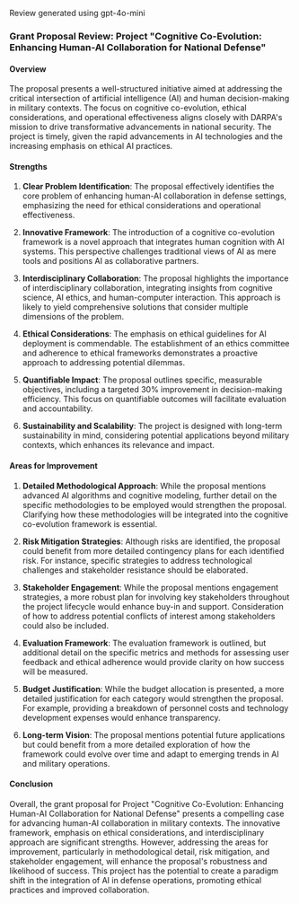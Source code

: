 Review generated using gpt-4o-mini

### Grant Proposal Review: Project "Cognitive Co-Evolution: Enhancing Human-AI Collaboration for National Defense"

#### Overview
The proposal presents a well-structured initiative aimed at addressing the critical intersection of artificial intelligence (AI) and human decision-making in military contexts. The focus on cognitive co-evolution, ethical considerations, and operational effectiveness aligns closely with DARPA's mission to drive transformative advancements in national security. The project is timely, given the rapid advancements in AI technologies and the increasing emphasis on ethical AI practices.

#### Strengths

1. **Clear Problem Identification**: The proposal effectively identifies the core problem of enhancing human-AI collaboration in defense settings, emphasizing the need for ethical considerations and operational effectiveness.

2. **Innovative Framework**: The introduction of a cognitive co-evolution framework is a novel approach that integrates human cognition with AI systems. This perspective challenges traditional views of AI as mere tools and positions AI as collaborative partners.

3. **Interdisciplinary Collaboration**: The proposal highlights the importance of interdisciplinary collaboration, integrating insights from cognitive science, AI ethics, and human-computer interaction. This approach is likely to yield comprehensive solutions that consider multiple dimensions of the problem.

4. **Ethical Considerations**: The emphasis on ethical guidelines for AI deployment is commendable. The establishment of an ethics committee and adherence to ethical frameworks demonstrates a proactive approach to addressing potential dilemmas.

5. **Quantifiable Impact**: The proposal outlines specific, measurable objectives, including a targeted 30% improvement in decision-making efficiency. This focus on quantifiable outcomes will facilitate evaluation and accountability.

6. **Sustainability and Scalability**: The project is designed with long-term sustainability in mind, considering potential applications beyond military contexts, which enhances its relevance and impact.

#### Areas for Improvement

1. **Detailed Methodological Approach**: While the proposal mentions advanced AI algorithms and cognitive modeling, further detail on the specific methodologies to be employed would strengthen the proposal. Clarifying how these methodologies will be integrated into the cognitive co-evolution framework is essential.

2. **Risk Mitigation Strategies**: Although risks are identified, the proposal could benefit from more detailed contingency plans for each identified risk. For instance, specific strategies to address technological challenges and stakeholder resistance should be elaborated.

3. **Stakeholder Engagement**: While the proposal mentions engagement strategies, a more robust plan for involving key stakeholders throughout the project lifecycle would enhance buy-in and support. Consideration of how to address potential conflicts of interest among stakeholders could also be included.

4. **Evaluation Framework**: The evaluation framework is outlined, but additional detail on the specific metrics and methods for assessing user feedback and ethical adherence would provide clarity on how success will be measured.

5. **Budget Justification**: While the budget allocation is presented, a more detailed justification for each category would strengthen the proposal. For example, providing a breakdown of personnel costs and technology development expenses would enhance transparency.

6. **Long-term Vision**: The proposal mentions potential future applications but could benefit from a more detailed exploration of how the framework could evolve over time and adapt to emerging trends in AI and military operations.

#### Conclusion

Overall, the grant proposal for Project "Cognitive Co-Evolution: Enhancing Human-AI Collaboration for National Defense" presents a compelling case for advancing human-AI collaboration in military contexts. The innovative framework, emphasis on ethical considerations, and interdisciplinary approach are significant strengths. However, addressing the areas for improvement, particularly in methodological detail, risk mitigation, and stakeholder engagement, will enhance the proposal's robustness and likelihood of success. This project has the potential to create a paradigm shift in the integration of AI in defense operations, promoting ethical practices and improved collaboration.
